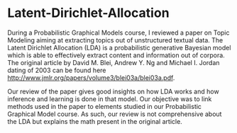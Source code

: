 # Latent-Dirichlet-Allocation
During a Probabilistic Graphical Models course, I reviewed a paper on Topic Modeling aiming at extracting topics out of unstructured textual data. The Latent Dirichlet Allocation (LDA) is a probabilistic generative Bayesian model which is able to effectively extract content and information out of corpora. The original article by David M. Blei, Andrew Y. Ng and Michael I. Jordan dating of 2003 can be found here http://www.jmlr.org/papers/volume3/blei03a/blei03a.pdf.

Our review of the paper gives good insights on how LDA works and how inference and learning is done in that model. Our objective was to link methods used in the paper to elements studied in our Probabilistic Graphical Model course. As such, our review is not comprehensive about the LDA but explains the math present in the original article.
